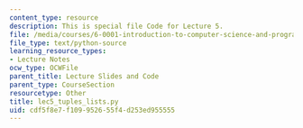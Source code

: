 ```yaml
---
content_type: resource
description: This is special file Code for Lecture 5.
file: /media/courses/6-0001-introduction-to-computer-science-and-programming-in-python-fall-2016/cdf5f8e7f109952655f4d253ed955555_lec5_tuples_lists.py
file_type: text/python-source
learning_resource_types:
- Lecture Notes
ocw_type: OCWFile
parent_title: Lecture Slides and Code
parent_type: CourseSection
resourcetype: Other
title: lec5_tuples_lists.py
uid: cdf5f8e7-f109-9526-55f4-d253ed955555
---
```


